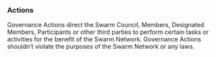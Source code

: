 ### Actions
Governance Actions direct the Swarm Council, Members, Designated Members, Participants or
other third parties to perform certain tasks or activities for the benefit of the Swarm Network. Governance Actions shouldn’t violate the purposes of the Swarm Network or any laws.
